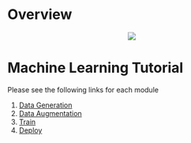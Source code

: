 # Overview

<p align="center">
   <img src="https://github.com/HCIELab/InfraTags/blob/main/public/readme_img/overview.jpg">
</p>

# Machine Learning Tutorial

Please see the following links for each module

1. [Data Generation](https://github.com/dogadogan/InfraredTags/blob/main/ml_tutorial/data_generation.md)
2. [Data Augmentation](https://github.com/dogadogan/InfraredTags/blob/main/ml_tutorial/data_augmentation.md)
3. [Train](https://github.com/dogadogan/InfraredTags/blob/main/ml_tutorial/train.md)
4. [Deploy](https://github.com/dogadogan/InfraredTags/blob/main/ml_tutorial/deploy.md)


